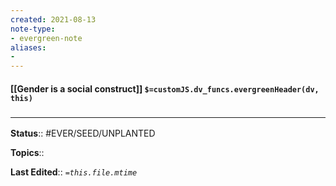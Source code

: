 ```yaml
---
created: 2021-08-13
note-type: 
- evergreen-note
aliases:
- 
---
```

#### [[Gender is a social construct]] `$=customJS.dv_funcs.evergreenHeader(dv, this)`


### <hr class="footnote"/>

**Status**:: #EVER/SEED/UNPLANTED 

**Topics**::  
	
**Last Edited**:: *`=this.file.mtime`*